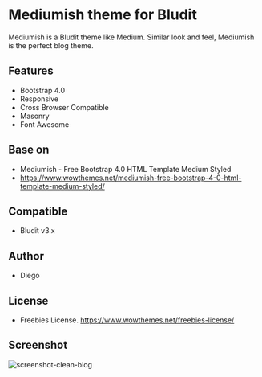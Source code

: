 # Mediumish theme for Bludit
Mediumish is a Bludit theme like Medium. Similar look and feel, Mediumish is the perfect blog theme.

## Features
- Bootstrap 4.0
- Responsive
- Cross Browser Compatible
- Masonry
- Font Awesome

## Base on
- Mediumish - Free Bootstrap 4.0 HTML Template Medium Styled
- https://www.wowthemes.net/mediumish-free-bootstrap-4-0-html-template-medium-styled/

## Compatible
- Bludit v3.x

## Author
- Diego

## License
- Freebies License. https://www.wowthemes.net/freebies-license/

## Screenshot
![screenshot-clean-blog](https://github.com/bludit-themes/mediumsh/raw/master/screenshot.png)
